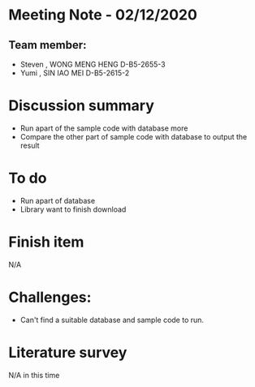 
# Meeting Note - 02/12/2020

## Team member:
- Steven , WONG MENG HENG D-B5-2655-3
- Yumi   , SIN IAO MEI    D-B5-2615-2

# Discussion summary
- Run apart of the sample code with database more
- Compare the other part of sample code with database to output the result

# To do
- Run apart of database 
- Library want to finish download

# Finish item
N/A

# Challenges:
- Can't find a suitable database and sample code to run.


# Literature survey
N/A in this time
